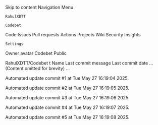 Skip to content
Navigation Menu

    RahulXDTT

    Codebet

Code
Issues
Pull requests
Actions
Projects
Wiki
Security
Insights

    Settings

Owner avatar
Codebet
Public

RahulXDTT/Codebet
t
Name	Last commit message
	Last commit date
... (Content omitted for brevity) ...


Automated update commit #1 at Tue May 27 16:19:04 2025.

Automated update commit #2 at Tue May 27 16:19:05 2025.

Automated update commit #3 at Tue May 27 16:19:06 2025.

Automated update commit #4 at Tue May 27 16:19:07 2025.

Automated update commit #5 at Tue May 27 16:19:08 2025.